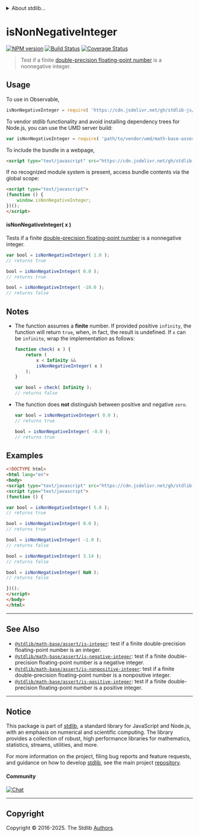 <!--

@license Apache-2.0

Copyright (c) 2018 The Stdlib Authors.

Licensed under the Apache License, Version 2.0 (the "License");
you may not use this file except in compliance with the License.
You may obtain a copy of the License at

   http://www.apache.org/licenses/LICENSE-2.0

Unless required by applicable law or agreed to in writing, software
distributed under the License is distributed on an "AS IS" BASIS,
WITHOUT WARRANTIES OR CONDITIONS OF ANY KIND, either express or implied.
See the License for the specific language governing permissions and
limitations under the License.

-->


<details>
  <summary>
    About stdlib...
  </summary>
  <p>We believe in a future in which the web is a preferred environment for numerical computation. To help realize this future, we've built stdlib. stdlib is a standard library, with an emphasis on numerical and scientific computation, written in JavaScript (and C) for execution in browsers and in Node.js.</p>
  <p>The library is fully decomposable, being architected in such a way that you can swap out and mix and match APIs and functionality to cater to your exact preferences and use cases.</p>
  <p>When you use stdlib, you can be absolutely certain that you are using the most thorough, rigorous, well-written, studied, documented, tested, measured, and high-quality code out there.</p>
  <p>To join us in bringing numerical computing to the web, get started by checking us out on <a href="https://github.com/stdlib-js/stdlib">GitHub</a>, and please consider <a href="https://opencollective.com/stdlib">financially supporting stdlib</a>. We greatly appreciate your continued support!</p>
</details>

# isNonNegativeInteger

[![NPM version][npm-image]][npm-url] [![Build Status][test-image]][test-url] [![Coverage Status][coverage-image]][coverage-url] <!-- [![dependencies][dependencies-image]][dependencies-url] -->

> Test if a finite [double-precision floating-point number][ieee754] is a nonnegative integer.



<section class="usage">

## Usage

To use in Observable,

```javascript
isNonNegativeInteger = require( 'https://cdn.jsdelivr.net/gh/stdlib-js/math-base-assert-is-nonnegative-integer@umd/browser.js' )
```

To vendor stdlib functionality and avoid installing dependency trees for Node.js, you can use the UMD server build:

```javascript
var isNonNegativeInteger = require( 'path/to/vendor/umd/math-base-assert-is-nonnegative-integer/index.js' )
```

To include the bundle in a webpage,

```html
<script type="text/javascript" src="https://cdn.jsdelivr.net/gh/stdlib-js/math-base-assert-is-nonnegative-integer@umd/browser.js"></script>
```

If no recognized module system is present, access bundle contents via the global scope:

```html
<script type="text/javascript">
(function () {
    window.isNonNegativeInteger;
})();
</script>
```

#### isNonNegativeInteger( x )

Tests if a finite [double-precision floating-point number][ieee754] is a nonnegative integer.

```javascript
var bool = isNonNegativeInteger( 1.0 );
// returns true

bool = isNonNegativeInteger( 0.0 );
// returns true

bool = isNonNegativeInteger( -10.0 );
// returns false
```

</section>

<!-- /.usage -->

<section class="notes">

## Notes

-   The function assumes a **finite** number. If provided positive `infinity`, the function will return `true`, when, in fact, the result is undefined. If `x` can be `infinite`, wrap the implementation as follows:

    ```javascript
    function check( x ) {
        return (
            x < Infinity &&
            isNonNegativeInteger( x )
        );
    }

    var bool = check( Infinity );
    // returns false
    ```

-   The function does **not** distinguish between positive and negative `zero`.

    ```javascript
    var bool = isNonNegativeInteger( 0.0 );
    // returns true

    bool = isNonNegativeInteger( -0.0 );
    // returns true
    ```

</section>

<!-- /.notes -->

<section class="examples">

## Examples

<!-- eslint no-undef: "error" -->

```html
<!DOCTYPE html>
<html lang="en">
<body>
<script type="text/javascript" src="https://cdn.jsdelivr.net/gh/stdlib-js/math-base-assert-is-nonnegative-integer@umd/browser.js"></script>
<script type="text/javascript">
(function () {

var bool = isNonNegativeInteger( 5.0 );
// returns true

bool = isNonNegativeInteger( 0.0 );
// returns true

bool = isNonNegativeInteger( -1.0 );
// returns false

bool = isNonNegativeInteger( 3.14 );
// returns false

bool = isNonNegativeInteger( NaN );
// returns false

})();
</script>
</body>
</html>
```

</section>

<!-- /.examples -->

<!-- C interface documentation. -->



<!-- Section for related `stdlib` packages. Do not manually edit this section, as it is automatically populated. -->

<section class="related">

* * *

## See Also

-   <span class="package-name">[`@stdlib/math-base/assert/is-integer`][@stdlib/math/base/assert/is-integer]</span><span class="delimiter">: </span><span class="description">test if a finite double-precision floating-point number is an integer.</span>
-   <span class="package-name">[`@stdlib/math-base/assert/is-negative-integer`][@stdlib/math/base/assert/is-negative-integer]</span><span class="delimiter">: </span><span class="description">test if a finite double-precision floating-point number is a negative integer.</span>
-   <span class="package-name">[`@stdlib/math-base/assert/is-nonpositive-integer`][@stdlib/math/base/assert/is-nonpositive-integer]</span><span class="delimiter">: </span><span class="description">test if a finite double-precision floating-point number is a nonpositive integer.</span>
-   <span class="package-name">[`@stdlib/math-base/assert/is-positive-integer`][@stdlib/math/base/assert/is-positive-integer]</span><span class="delimiter">: </span><span class="description">test if a finite double-precision floating-point number is a positive integer.</span>

</section>

<!-- /.related -->

<!-- Section for all links. Make sure to keep an empty line after the `section` element and another before the `/section` close. -->


<section class="main-repo" >

* * *

## Notice

This package is part of [stdlib][stdlib], a standard library for JavaScript and Node.js, with an emphasis on numerical and scientific computing. The library provides a collection of robust, high performance libraries for mathematics, statistics, streams, utilities, and more.

For more information on the project, filing bug reports and feature requests, and guidance on how to develop [stdlib][stdlib], see the main project [repository][stdlib].

#### Community

[![Chat][chat-image]][chat-url]

---

## Copyright

Copyright &copy; 2016-2025. The Stdlib [Authors][stdlib-authors].

</section>

<!-- /.stdlib -->

<!-- Section for all links. Make sure to keep an empty line after the `section` element and another before the `/section` close. -->

<section class="links">

[npm-image]: http://img.shields.io/npm/v/@stdlib/math-base-assert-is-nonnegative-integer.svg
[npm-url]: https://npmjs.org/package/@stdlib/math-base-assert-is-nonnegative-integer

[test-image]: https://github.com/stdlib-js/math-base-assert-is-nonnegative-integer/actions/workflows/test.yml/badge.svg?branch=main
[test-url]: https://github.com/stdlib-js/math-base-assert-is-nonnegative-integer/actions/workflows/test.yml?query=branch:main

[coverage-image]: https://img.shields.io/codecov/c/github/stdlib-js/math-base-assert-is-nonnegative-integer/main.svg
[coverage-url]: https://codecov.io/github/stdlib-js/math-base-assert-is-nonnegative-integer?branch=main

<!--

[dependencies-image]: https://img.shields.io/david/stdlib-js/math-base-assert-is-nonnegative-integer.svg
[dependencies-url]: https://david-dm.org/stdlib-js/math-base-assert-is-nonnegative-integer/main

-->

[chat-image]: https://img.shields.io/gitter/room/stdlib-js/stdlib.svg
[chat-url]: https://app.gitter.im/#/room/#stdlib-js_stdlib:gitter.im

[stdlib]: https://github.com/stdlib-js/stdlib

[stdlib-authors]: https://github.com/stdlib-js/stdlib/graphs/contributors

[umd]: https://github.com/umdjs/umd
[es-module]: https://developer.mozilla.org/en-US/docs/Web/JavaScript/Guide/Modules

[deno-url]: https://github.com/stdlib-js/math-base-assert-is-nonnegative-integer/tree/deno
[deno-readme]: https://github.com/stdlib-js/math-base-assert-is-nonnegative-integer/blob/deno/README.md
[umd-url]: https://github.com/stdlib-js/math-base-assert-is-nonnegative-integer/tree/umd
[umd-readme]: https://github.com/stdlib-js/math-base-assert-is-nonnegative-integer/blob/umd/README.md
[esm-url]: https://github.com/stdlib-js/math-base-assert-is-nonnegative-integer/tree/esm
[esm-readme]: https://github.com/stdlib-js/math-base-assert-is-nonnegative-integer/blob/esm/README.md
[branches-url]: https://github.com/stdlib-js/math-base-assert-is-nonnegative-integer/blob/main/branches.md

[ieee754]: https://en.wikipedia.org/wiki/IEEE_754-1985

<!-- <related-links> -->

[@stdlib/math/base/assert/is-integer]: https://github.com/stdlib-js/math-base-assert-is-integer/tree/umd

[@stdlib/math/base/assert/is-negative-integer]: https://github.com/stdlib-js/math-base-assert-is-negative-integer/tree/umd

[@stdlib/math/base/assert/is-nonpositive-integer]: https://github.com/stdlib-js/math-base-assert-is-nonpositive-integer/tree/umd

[@stdlib/math/base/assert/is-positive-integer]: https://github.com/stdlib-js/math-base-assert-is-positive-integer/tree/umd

<!-- </related-links> -->

</section>

<!-- /.links -->
